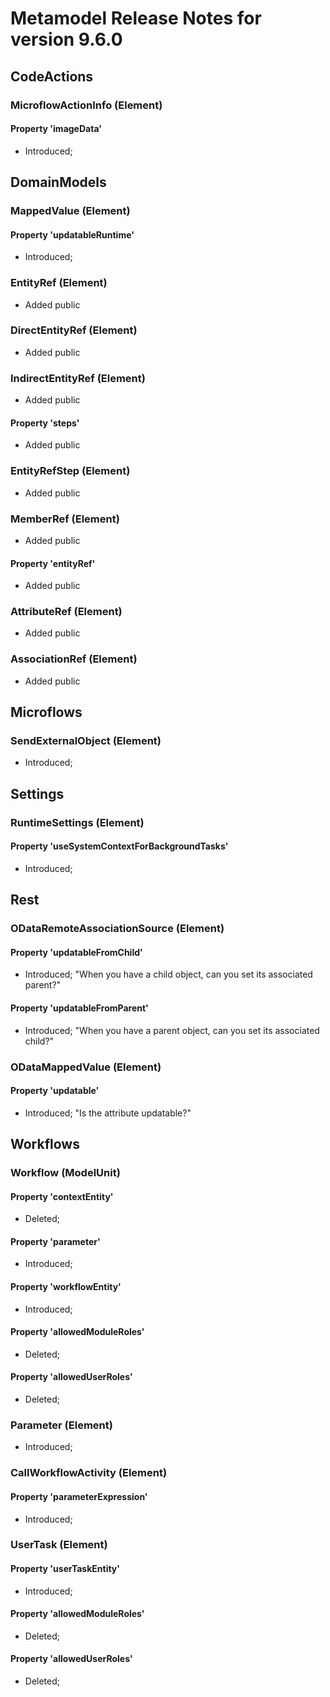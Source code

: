 # Metamodel Release Notes for version 9.6.0

## CodeActions

### MicroflowActionInfo (Element)


#### Property 'imageData'
* Introduced; 

## DomainModels

### MappedValue (Element)


#### Property 'updatableRuntime'
* Introduced; 

### EntityRef (Element)
* Added public


### DirectEntityRef (Element)
* Added public


### IndirectEntityRef (Element)
* Added public

#### Property 'steps'
* Added public

### EntityRefStep (Element)
* Added public


### MemberRef (Element)
* Added public

#### Property 'entityRef'
* Added public

### AttributeRef (Element)
* Added public


### AssociationRef (Element)
* Added public


## Microflows

### SendExternalObject (Element)
* Introduced; 


## Settings

### RuntimeSettings (Element)


#### Property 'useSystemContextForBackgroundTasks'
* Introduced; 

## Rest

### ODataRemoteAssociationSource (Element)


#### Property 'updatableFromChild'
* Introduced; "When you have a child object, can you set its associated parent?"

#### Property 'updatableFromParent'
* Introduced; "When you have a parent object, can you set its associated child?"

### ODataMappedValue (Element)


#### Property 'updatable'
* Introduced; "Is the attribute updatable?"

## Workflows

### Workflow (ModelUnit)


#### Property 'contextEntity'
* Deleted; 

#### Property 'parameter'
* Introduced; 

#### Property 'workflowEntity'
* Introduced; 

#### Property 'allowedModuleRoles'
* Deleted; 

#### Property 'allowedUserRoles'
* Deleted; 

### Parameter (Element)
* Introduced; 


### CallWorkflowActivity (Element)


#### Property 'parameterExpression'
* Introduced; 

### UserTask (Element)


#### Property 'userTaskEntity'
* Introduced; 

#### Property 'allowedModuleRoles'
* Deleted; 

#### Property 'allowedUserRoles'
* Deleted; 
